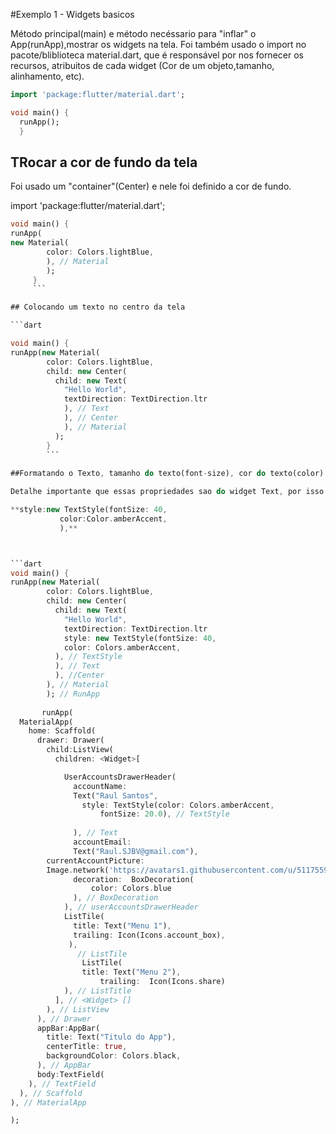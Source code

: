 #Exemplo 1 - Widgets basicos

Método principal(main) e método necéssario para "inflar" o App(runApp),mostrar os widgets na tela.
Foi também usado o import no pacote/bliblioteca material.dart, que é responsável por nos fornecer os recursos, atribuitos de cada widget
(Cor de um objeto,tamanho, alinhamento, etc).

```dart
import 'package:flutter/material.dart';

void main() {
  runApp();
  }
  ```
  
  ## TRocar a cor de fundo da tela
  
  Foi usado um "container"(Center) e nele foi definido a cor de fundo.
  
  import 'package:flutter/material.dart';
  
  ```dart
  void main() {
  runApp(
  new Material(
          color: Colors.lightBlue,
          ), // Material
          );
       }
       ```
  
  ## Colocando um texto no centro da tela
  
  ```dart
  
  void main() {
  runApp(new Material(
          color: Colors.lightBlue,
          child: new Center(
            child: new Text(
              "Hello World",
              textDirection: TextDirection.ltr
              ), // Text 
              ), // Center
              ), // Material
            );  
          }
          ```
          
##Formatando o Texto, tamanho do texto(font-size), cor do texto(color):

Detalhe importante que essas propriedades sao do widget Text, por isso estão dentro dos parenteses.

 **style:new TextStyle(fontSize: 40,
             color:Color.amberAccent,
             ),**



  ```dart
 void main() {
  runApp(new Material(
          color: Colors.lightBlue,
          child: new Center(
            child: new Text(
              "Hello World",
              textDirection: TextDirection.ltr
              style: new TextStyle(fontSize: 40,
              color: Colors.amberAccent,
            ), // TextStyle
            ), // Text
            ), //Center
          ), // Material
          ); // RunApp
          
         runApp(
    MaterialApp(
      home: Scaffold(
        drawer: Drawer(
          child:ListView(
            children: <Widget>[

              UserAccountsDrawerHeader(
                accountName:
                Text("Raul Santos",
                  style: TextStyle(color: Colors.amberAccent,
                      fontSize: 20.0), // TextStyle
                 
                ), // Text
                accountEmail:
                Text("Raul.SJBV@gmail.com"),
          currentAccountPicture:
          Image.network('https://avatars1.githubusercontent.com/u/51175595?s=460&v=4'),
                decoration:  BoxDecoration(
                    color: Colors.blue
                ), // BoxDecoration
              ), // userAccountsDrawerHeader
              ListTile(
                title: Text("Menu 1"),
                trailing: Icon(Icons.account_box),
               ),
                 // ListTile
                  ListTile(
                  title: Text("Menu 2"),
                      trailing:  Icon(Icons.share)
              ), // ListTitle
            ], // <Widget> []
          ), // ListView
        ), // Drawer
        appBar:AppBar(
          title: Text("Titulo do App"),
          centerTitle: true,
          backgroundColor: Colors.black,
        ), // AppBar
        body:TextField(
      ), // TextField
    ), // Scaffold
  ), // MaterialApp

  );
